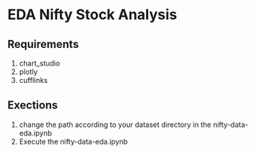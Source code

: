 # EDA Nifty Stock Analysis

## Requirements
1. chart_studio
2. plotly
3. cufflinks

## Exections
1. change the path according to your dataset directory in the nifty-data-eda.ipynb
2. Execute the nifty-data-eda.ipynb
